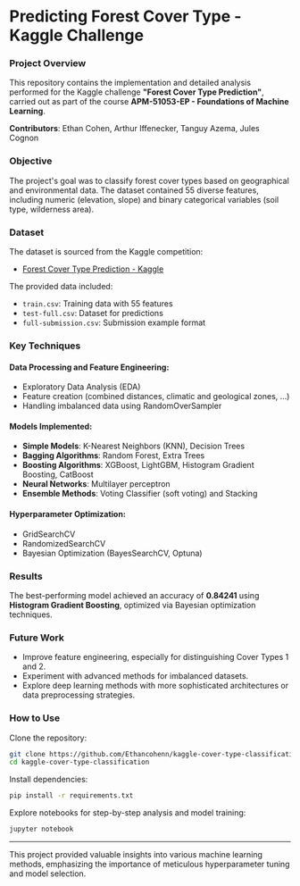 # Predicting Forest Cover Type - Kaggle Challenge

### Project Overview

This repository contains the implementation and detailed analysis performed for the Kaggle challenge **"Forest Cover Type Prediction"**, carried out as part of the course **APM-51053-EP - Foundations of Machine Learning**.

**Contributors**: Ethan Cohen, Arthur Iffenecker, Tanguy Azema, Jules Cognon

### Objective

The project's goal was to classify forest cover types based on geographical and environmental data. The dataset contained 55 diverse features, including numeric (elevation, slope) and binary categorical variables (soil type, wilderness area).

### Dataset

The dataset is sourced from the Kaggle competition:
- [Forest Cover Type Prediction - Kaggle](https://www.kaggle.com/competitions/forest-3-a-2024)

The provided data included:
- `train.csv`: Training data with 55 features
- `test-full.csv`: Dataset for predictions
- `full-submission.csv`: Submission example format

### Key Techniques

#### Data Processing and Feature Engineering:
- Exploratory Data Analysis (EDA)
- Feature creation (combined distances, climatic and geological zones, ...)
- Handling imbalanced data using RandomOverSampler

#### Models Implemented:

- **Simple Models**: K-Nearest Neighbors (KNN), Decision Trees
- **Bagging Algorithms**: Random Forest, Extra Trees
- **Boosting Algorithms**: XGBoost, LightGBM, Histogram Gradient Boosting, CatBoost
- **Neural Networks**: Multilayer perceptron
- **Ensemble Methods**: Voting Classifier (soft voting) and Stacking

#### Hyperparameter Optimization:
- GridSearchCV
- RandomizedSearchCV
- Bayesian Optimization (BayesSearchCV, Optuna)

### Results

The best-performing model achieved an accuracy of **0.84241** using **Histogram Gradient Boosting**, optimized via Bayesian optimization techniques.

### Future Work
- Improve feature engineering, especially for distinguishing Cover Types 1 and 2.
- Experiment with advanced methods for imbalanced datasets.
- Explore deep learning methods with more sophisticated architectures or data preprocessing strategies.

### How to Use

Clone the repository:
```bash
git clone https://github.com/Ethancohenn/kaggle-cover-type-classification.git
cd kaggle-cover-type-classification
```

Install dependencies:
```bash
pip install -r requirements.txt
```

Explore notebooks for step-by-step analysis and model training:
```bash
jupyter notebook
```
---

This project provided valuable insights into various machine learning methods, emphasizing the importance of meticulous hyperparameter tuning and model selection.

